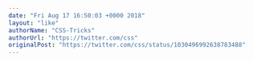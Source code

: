 ```yaml
---
date: "Fri Aug 17 16:50:03 +0000 2018"
layout: "like"
authorName: "CSS-Tricks"
authorUrl: "https://twitter.com/css"
originalPost: "https://twitter.com/css/status/1030496992638783488"
---
```

